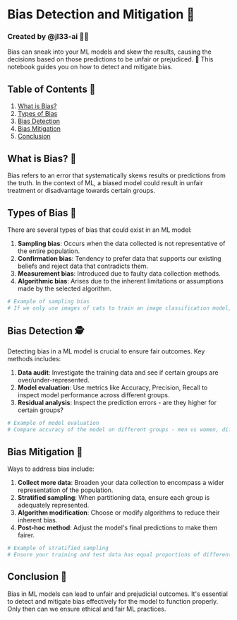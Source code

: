 # Bias Detection and Mitigation 🧐 
### Created by @jl33-ai 👦🏻

Bias can sneak into your ML models and skew the results, causing the decisions based on those predictions to be unfair or prejudiced. 🧐 This notebook guides you on how to detect and mitigate bias. 

## Table of Contents 📖
1. [What is Bias?](#What-is-Bias)
2. [Types of Bias](#Types-of-Bias)
3. [Bias Detection](#Bias-Detection)
4. [Bias Mitigation](#Bias-Mitigation)
5. [Conclusion](#Conclusion)

## What is Bias? 🤔 
Bias refers to an error that systematically skews results or predictions from the truth. In the context of ML, a biased model could result in unfair treatment or disadvantage towards certain groups. 

## Types of Bias 🧩
There are several types of bias that could exist in an ML model:
1. **Sampling bias**: Occurs when the data collected is not representative of the entire population.
2. **Confirmation bias**: Tendency to prefer data that supports our existing beliefs and reject data that contradicts them.
3. **Measurement bias**: Introduced due to faulty data collection methods.
4. **Algorithmic bias**: Arises due to the inherent limitations or assumptions made by the selected algorithm.

```python
# Example of sampling bias
# If we only use images of cats to train an image classification model, it'll predict every image as a cat!
```

## Bias Detection 🕵️
Detecting bias in a ML model is crucial to ensure fair outcomes. Key methods includes:

1. **Data audit**: Investigate the training data and see if certain groups are over/under-represented.
2. **Model evaluation**: Use metrics like Accuracy, Precision, Recall to inspect model performance across different groups.
3. **Residual analysis**: Inspect the prediction errors - are they higher for certain groups?

```python
# Example of model evaluation
# Compare accuracy of the model on different groups - men vs women, different age-groups, etc.
```

## Bias Mitigation 💪
Ways to address bias include:

1. **Collect more data**: Broaden your data collection to encompass a wider representation of the population.
2. **Stratified sampling**: When partitioning data, ensure each group is adequately represented.
3. **Algorithm modification**: Choose or modify algorithms to reduce their inherent bias.
4. **Post-hoc method**: Adjust the model's final predictions to make them fairer.

```python
# Example of stratified sampling
# Ensure your training and test data has equal proportions of different classes
```

## Conclusion 🎯
Bias in ML models can lead to unfair and prejudicial outcomes. It's essential to detect and mitigate bias effectively for the model to function properly. Only then can we ensure ethical and fair ML practices.
